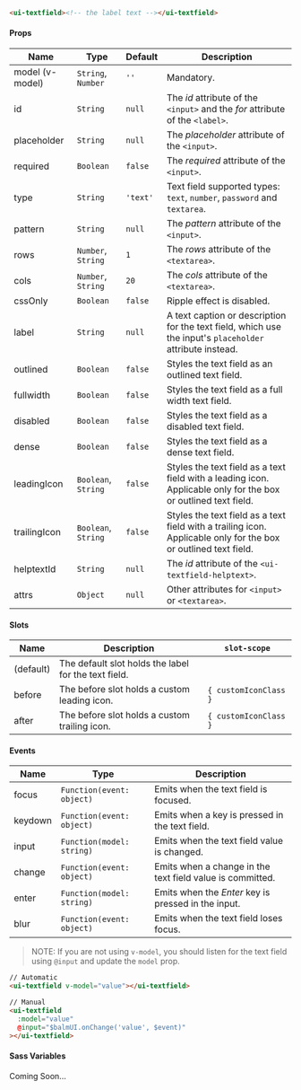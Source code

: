 ```html
<ui-textfield><!-- the label text --></ui-textfield>
```

#### Props

| Name            | Type                | Default  | Description                                                                                                     |
| --------------- | ------------------- | -------- | --------------------------------------------------------------------------------------------------------------- |
| model (v-model) | `String`, `Number`  | `''`     | Mandatory.                                                                                                      |
| id              | `String`            | `null`   | The _id_ attribute of the `<input>` and the _for_ attribute of the `<label>`.                                   |
| placeholder     | `String`            | `null`   | The _placeholder_ attribute of the `<input>`.                                                                   |
| required        | `Boolean`           | `false`  | The _required_ attribute of the `<input>`.                                                                      |
| type            | `String`            | `'text'` | Text field supported types: `text`, `number`, `password` and `textarea`.                                        |
| pattern         | `String`            | `null`   | The _pattern_ attribute of the `<input>`.                                                                       |
| rows            | `Number`, `String`  | `1`      | The _rows_ attribute of the `<textarea>`.                                                                       |
| cols            | `Number`, `String`  | `20`     | The _cols_ attribute of the `<textarea>`.                                                                       |
| cssOnly         | `Boolean`           | `false`  | Ripple effect is disabled.                                                                                      |
| label           | `String`            | `null`   | A text caption or description for the text field, which use the input's `placeholder` attribute instead.        |
| outlined        | `Boolean`           | `false`  | Styles the text field as an outlined text field.                                                                |
| fullwidth       | `Boolean`           | `false`  | Styles the text field as a full width text field.                                                               |
| disabled        | `Boolean`           | `false`  | Styles the text field as a disabled text field.                                                                 |
| dense           | `Boolean`           | `false`  | Styles the text field as a dense text field.                                                                    |
| leadingIcon     | `Boolean`, `String` | `false`  | Styles the text field as a text field with a leading icon. Applicable only for the box or outlined text field.  |
| trailingIcon    | `Boolean`, `String` | `false`  | Styles the text field as a text field with a trailing icon. Applicable only for the box or outlined text field. |
| helptextId      | `String`            | `null`   | The _id_ attribute of the `<ui-textfield-helptext>`.                                                            |
| attrs           | `Object`            | `null`   | Other attributes for `<input>` or `<textarea>`.                                                                 |

#### Slots

| Name      | Description                                          | `slot-scope`          |
| --------- | ---------------------------------------------------- | --------------------- |
| (default) | The default slot holds the label for the text field. |                       |
| before    | The before slot holds a custom leading icon.         | `{ customIconClass }` |
| after     | The before slot holds a custom trailing icon.        | `{ customIconClass }` |

#### Events

| Name    | Type                      | Description                                               |
| ------- | ------------------------- | --------------------------------------------------------- |
| focus   | `Function(event: object)` | Emits when the text field is focused.                     |
| keydown | `Function(event: object)` | Emits when a key is pressed in the text field.            |
| input   | `Function(model: string)` | Emits when the text field value is changed.               |
| change  | `Function(event: object)` | Emits when a change in the text field value is committed. |
| enter   | `Function(model: string)` | Emits when the _Enter_ key is pressed in the input.       |
| blur    | `Function(event: object)` | Emits when the text field loses focus.                    |

> NOTE: If you are not using `v-model`, you should listen for the text field using `@input` and update the `model` prop.

```html
// Automatic
<ui-textfield v-model="value"></ui-textfield>

// Manual
<ui-textfield
  :model="value"
  @input="$balmUI.onChange('value', $event)"
></ui-textfield>
```

#### Sass Variables

Coming Soon...

